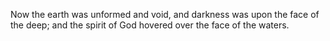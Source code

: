 Now the earth was unformed and void, and darkness was upon the face of the deep; and the spirit of God hovered over the face of the waters.
